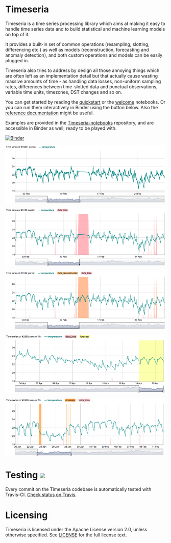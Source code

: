 
# Timeseria

Timeseria is a time series processing library which aims at making it easy to handle time series data and to build statistical and machine learning models on top of it.

It provides a built-in set of common operations (resampling, slotting, differencing etc.) as well as 
models (reconstruction, forecasting and anomaly detection), and both custom operations and models can be easily plugged in.

Timeseria also tries to address by design all those annoying things which are often left as an implementation detail but that actually cause wasting massive amounts of time - as handling data losses, non-uniform sampling rates, differences between time-slotted data and punctual observations, variable time units, timezones, DST changes and so on.

You can get started by reading the [quickstart](https://sarusso.github.io/Timeseria/Quickstart.html) or the [welcome](https://sarusso.github.io/Timeseria/Welcome.html) notebooks. Or you can run them interactively in Binder using the button below. Also the [reference documentation](https://timeseria.readthedocs.io) might be useful.

Examples are provided in the [Timeseria-notebooks](https://github.com/sarusso/Timeseria-notebooks) repository, and are accessible in Binder as well, ready to be played with.

[![Binder](https://mybinder.org/badge_logo.svg)](https://mybinder.org/v2/gh/sarusso/Timeseria-notebooks/HEAD)

![Time series plot](docs/plot.png?raw=true "Time series data loss")


![Time series data loss](docs/data_loss.png?raw=true "Time series data loss")

![Time series reconstruction](docs/reconstructed.png?raw=true "Time series reconstruction")

![Time series forecating](docs/forecasted.png?raw=true "Time series forecating")


![Time series anomaly detection](docs/anomaly.png?raw=true "Time series anomaly detection")




# Testing ![](https://api.travis-ci.org/sarusso/Timeseria.svg?branch=master) 

Every commit on the Timeseria codebase is automatically tested with Travis-CI. [Check status on Travis](https://travis-ci.org/sarusso/Timeseria/).


# Licensing
Timeseria is licensed under the Apache License version 2.0, unless otherwise specified. See [LICENSE](https://github.com/sarusso/Timeseria/blob/master/LICENSE) for the full license text.





